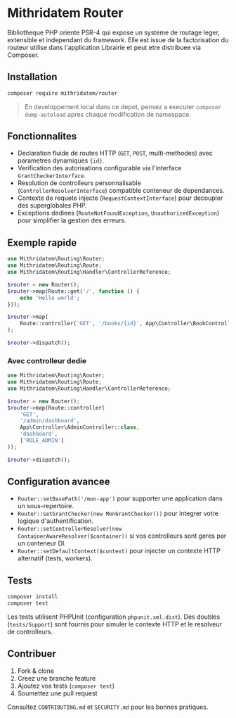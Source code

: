 # Mithridatem Router

Bibliotheque PHP oriente PSR-4 qui expose un systeme de routage leger, extensible et independant du framework. Elle est issue de la factorisation du routeur utilise dans l'application Librairie et peut etre distribuee via Composer.

## Installation

```bash
composer require mithridatem/router
```

> En developpement local dans ce depot, pensez a executer `composer dump-autoload` apres chaque modification de namespace.

## Fonctionnalites

- Declaration fluide de routes HTTP (`GET`, `POST`, multi-methodes) avec parametres dynamiques `{id}`.
- Verification des autorisations configurable via l'interface `GrantCheckerInterface`.
- Resolution de controlleurs personnalisable (`ControllerResolverInterface`) compatible conteneur de dependances.
- Contexte de requete injecte (`RequestContextInterface`) pour decoupler des superglobales PHP.
- Exceptions dediees (`RouteNotFoundException`, `UnauthorizedException`) pour simplifier la gestion des erreurs.

## Exemple rapide

```php
use Mithridatem\Routing\Router;
use Mithridatem\Routing\Route;
use Mithridatem\Routing\Handler\ControllerReference;

$router = new Router();
$router->map(Route::get('/', function () {
    echo 'Hello world';
}));

$router->map(
    Route::controller('GET', '/books/{id}', App\Controller\BookController::class, 'showBook')
);

$router->dispatch();
```

### Avec controlleur dedie

```php
use Mithridatem\Routing\Router;
use Mithridatem\Routing\Route;
use Mithridatem\Routing\Handler\ControllerReference;

$router = new Router();
$router->map(Route::controller(
    'GET',
    '/admin/dashboard',
    App\Controller\AdminController::class,
    'dashboard',
    ['ROLE_ADMIN']
));

$router->dispatch();
```

## Configuration avancee

- `Router::setBasePath('/mon-app')` pour supporter une application dans un sous-repertoire.
- `Router::setGrantChecker(new MonGrantChecker())` pour integrer votre logique d'authentification.
- `Router::setControllerResolver(new ContainerAwareResolver($container))` si vos controlleurs sont geres par un conteneur DI.
- `Router::setDefaultContext($context)` pour injecter un contexte HTTP alternatif (tests, workers).

## Tests

```bash
composer install
composer test
```

Les tests utilisent PHPUnit (configuration `phpunit.xml.dist`). Des doubles (`tests/Support`) sont fournis pour simuler le contexte HTTP et le resolveur de controlleurs.

## Contribuer

1. Fork & clone
2. Creez une branche feature
3. Ajoutez vos tests (`composer test`)
4. Soumettez une pull request

Consultez `CONTRIBUTING.md` et `SECURITY.md` pour les bonnes pratiques.
